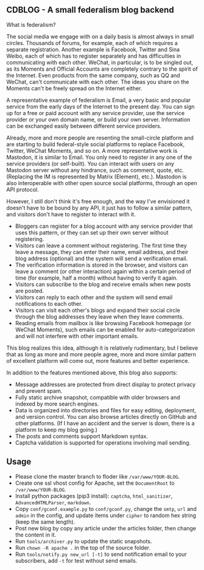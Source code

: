 CDBLOG - A small federalism blog backend
---------------

What is federalism?

The social media we engage with on a daily basis is almost always in small circles. Thousands of forums, for example, each of which requires a separate registration.
Another example is Facebook, Twitter and Sina Weibo, each of which has to register separately and has difficulties in communicating with each other.
WeChat, in particular, is to be singled out, as its Moments and Official Accounts are completely contrary to the spirit of the Internet.
Even products from the same company, such as QQ and WeChat, can't communicate with each other. The ideas you share on the Moments can't be freely spread on the Internet either.

A representative example of federalism is Email, a very basic and popular service from the early days of the Internet to the present day.
You can sign up for a free or paid account with any service provider, use the service provider or your own domain name, or build your own server.
Information can be exchanged easily between different service providers.

Already, more and more people are resenting the small-circle platform and are starting to build federal-style social platforms to replace Facebook, Twitter, WeChat Moments, and so on.
A more representative work is Mastodon, it is similar to Email. You only need to register in any one of the service providers (or self-built). You can interact with users on any Mastodon server without any hindrance, such as comment, quote, etc.
(Replacing the IM is represented by Matrix (Element), etc.).
Mastodon is also interoperable with other open source social platforms, through an open API protocol.


However, I still don't think it's free enough, and the way I've envisioned it doesn't have to be bound by any API, it just has to follow a similar pattern, and visitors don't have to register to interact with it.

 - Bloggers can register for a blog account with any service provider that uses this pattern, or they can set up their own server without registering.
 - Visitors can leave a comment without registering. The first time they leave a message, they can enter their name, email address, and their blog address (optional) and the system will send a verification email.
 - The verification information is stored in the browser, and visitors can leave a comment (or other interaction) again within a certain period of time (for example, half a month) without having to verify it again.
 - Visitors can subscribe to the blog and receive emails when new posts are posted.
 - Visitors can reply to each other and the system will send email notifications to each other.
 - Visitors can visit each other's blogs and expand their social circle through the blog addresses they leave when they leave comments.
 - Reading emails from mailbox is like browsing Facebook homepage (or WeChat Moments), such emails can be enabled for auto-categorization and will not interfere with other important emails.

This blog realizes this idea, although it is relatively rudimentary, but I believe that as long as more and more people agree, more and more similar pattern of excellent platform will come out, more features and better experience.

In addition to the features mentioned above, this blog also supports:

 - Message addresses are protected from direct display to protect privacy and prevent spam.
 - Fully static archive snapshot, compatible with older browsers and indexed by more search engines.
 - Data is organized into directories and files for easy editing, deployment, and version control. You can also browse articles directly on GitHub and other platforms. (If I have an accident and the server is down, there is a platform to keep my blog going.)
 - The posts and comments support Markdown syntax.
 - Captcha validation is supported for operations involving mail sending.


## Usage

 - Please clone the master branch to floder like `/var/www/YOUR-BLOG`.
 - Create one ssl vhost config for Apache, set the `DocumentRoot` to `/var/www/YOUR-BLOG`.
 - Install python packages (pip3 install): `captcha`, `html_sanitizer`, `AdvancedHTMLParser`, `markdown`.
 - Copy `conf/gconf.example.py` to `conf/gconf.py`, change the `smtp`, `url` and `admin` in the config, and update items under `cipher` to random hex string (keep the same length).
 - Post new blog by copy any article under the articles folder, then change the content in it.
 - Run `tools/archiver.py` to update the static snapshots.
 - Run `chown -R apache .` in the top of the source folder.
 - Run `tools/notify.py new_url [-t]` to send notification email to your subscribers, add `-t` for test without send emails.


